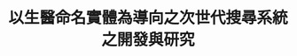 ---
title: 以生醫命名實體為導向之次世代搜尋系統之開發與研究
layout: grant
categories: research_grant
fromDate: 2013/08/01
toDate: 2014/10/31
number: NSC 102-2218-E-038-001-
funder: 科技部
status: 已結案
role: 主持人
amount: 656,000
description: <p> 近年來許多研究顯示，對於經常使用資訊檢索系統來獲取網際網路資源的使用者而言，跟特定命名實體（Named Entity，簡稱 NE）相關之資訊是其最常見的資訊需求。以生物醫學領域中最常被使用的 PubMed 文獻資料庫為例，除了與書目資訊相關的查詢，如作者名或文獻標題之外，PubMed 使用者最常使用的查詢皆會包含基因、蛋白質或疾病等三種 NE 類型。這類型查詢語句背後的實際資訊需求，除了希望取得符合查詢語句中之生醫 NEs 相關文獻外，甚至有可能是希望能進一步的擷取與查詢語句中之 NE 有某種關聯之 NEs 叢集。一個理想的生醫搜尋系統應該具有分析使用者資訊需求之能力，理解並預測此類以生醫 NE 為主之查詢語句背後的實際使用者意圖，進而能對搜尋結果進行適當的處理或建議，以降低資訊存取的障礙。</p><p>鑒於 2010 年國科會「生物資訊領域規劃書」一文中所提，在生醫文獻探勘子領域之生醫搜尋系統方面，目前國內外尚無成熟技術，本計劃擬以發展具備語意分析能力之多項資訊擷取技術為基礎，基於 PubMed 資料庫之巨量文獻資料，建構以 NE 為主之索引，並運用擴增瀏覽技術（Augmented Browsing）於 PubMed 資料庫中蒐集使用者的搜尋和瀏覽記錄，輔以建構之眾包（Crowdsourcing）平台讓既有 PubMed 之專業使用者能成為本計劃之眾包工作者，進而改善 NE 索引之精確度。本計畫研發基礎生醫文獻探勘技術，包含：NE 辨識與鏈結元件，並運用擴增瀏覽與雲端技術將開發之元件整合於 PubMed 資料庫之上，以利巨量 NE 索引。</p>
---